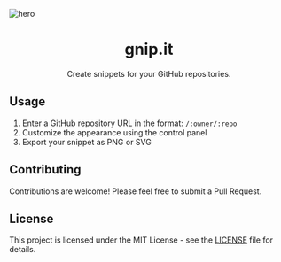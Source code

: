 ![hero](https://www.gnip.it/api/og?owner=niikeec&repo=gnip&scale=0.5)

<h1 align="center">gnip.it</h1>
<p align="center">Create snippets for your GitHub repositories.</p>

## Usage

1. Enter a GitHub repository URL in the format: `/:owner/:repo`
2. Customize the appearance using the control panel
3. Export your snippet as PNG or SVG

## Contributing

Contributions are welcome! Please feel free to submit a Pull Request.

## License

This project is licensed under the MIT License - see the [LICENSE](LICENSE) file for details.
